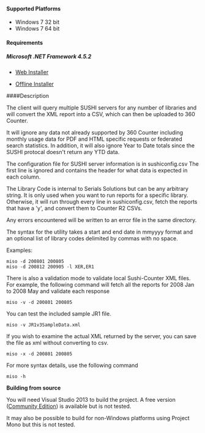#### Supported Platforms
- Windows 7 32 bit
- Windows 7 64 bit

#### Requirements

##### Microsoft .NET Framework 4.5.2

- [Web Installer](http://www.microsoft.com/en-us/download/details.aspx?id=42643)

- [Offline Installer](http://www.microsoft.com/en-us/download/details.aspx?id=42642)

####Description

The client will query multiple SUSHI servers for any number of libraries and will convert the XML report into a CSV, which can then be uploaded to 360 Counter.

It will ignore any data not already supported by 360 Counter including monthly usage data for PDF and HTML specific requests or federated search statistics. In addition, it will also ignore Year to Date totals since the SUSHI protocal doesn't return any YTD data.

The configuration file for SUSHI server information is in sushiconfig.csv
The first line is ignored and contains the header for what data is expected in each column.

The Library Code is internal to Serials Solutions but can be any arbitrary string. 
It is only used when you want to run reports for a specific library.
Otherwise, it will run through every line in sushiconfig.csv, fetch the reports that have a 'y', and convert them to Counter R2 CSVs.

Any errors encountered will be written to an error file in the same directory.

The syntax for the utility takes a start and end date in mmyyyy format and an optional list of library codes delimited by commas with no space.

Examples:
```
miso -d 200801 200805
miso -d 200812 200905 -l XER,ER1
```

There is also a validation mode to validate local Sushi-Counter XML files. 
For example, the following command will fetch all the reports for 2008 Jan to 2008 May and validate each response

`miso -v -d 200801 200805`

You can test the included sample JR1 file.

`miso -v JR1v3SampleData.xml`

If you wish to examine the actual XML returned by the server, you can save the file as xml without converting to csv.

`miso -x -d 200801 200805`

For more syntax details, use the following command

`miso -h`

****Building from source****

You will need Visual Studio 2013 to build the project.
A free version ([Community Edition](https://www.visualstudio.com/en-us/products/visual-studio-community-vs.aspx)) is available but is not tested.


It may also be possible to build for non-Windows platforms using Project Mono but this is not tested.
